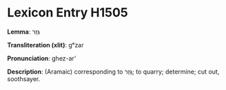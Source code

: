 # Lexicon Entry H1505

**Lemma**: גְּזַר

**Transliteration (xlit)**: gᵉzar

**Pronunciation**: ghez-ar'

**Description**:
(Aramaic) corresponding to גָּזַר; to quarry; determine; cut out, soothsayer.
